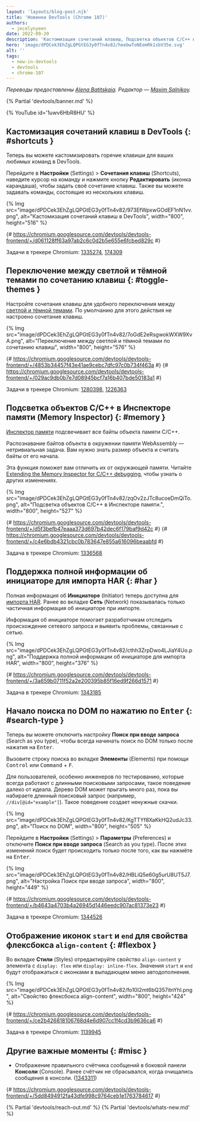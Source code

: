 ```yaml
---
layout: 'layouts/blog-post.njk'
title: 'Новинки DevTools (Chrome 107)'
authors:
  - jecelynyeen
date: 2022-09-20
description: 'Кастомизация сочетаний клавиш, Подсветка объектов C/C++ в Инспекторе памяти и другое.'
hero: 'image/dPDCek3EhZgLQPGtEG3y0fTn4v82/heebwToNEemRk1sbV35e.svg'
alt: ''
tags:
  - new-in-devtools
  - devtools
  - chrome-107
---
```


*Переводы предоставлены [Alena Batitskaia](https://twitter.com/ABatickaya). Редактор — [Maxim Salnikov](https://twitter.com/webmaxru).*

{% Partial 'devtools/banner.md' %}

{% YouTube id='1uwv6HbR8HU' %}

<!-- Translation instructions:
  + 1. Remove the "draft: true" tag above when submitting PR
  + 2. Provide translations under each of the English commented original content
  + 3. Translate the "description" tag above
  + 4. Translate all the <img> alt text
  5. Update the whats-new.md file -->

<!-- Content starts here -->

<!-- ## Customize keyboard shortcuts in DevTools {: #shortcuts } -->
## Кастомизация сочетаний клавиш в DevTools {: #shortcuts }

<!-- You can now customize keyboard shortcuts for your favorite commands in DevTools. -->
Теперь вы можете кастомизировать горячие клавиши для ваших любимых команд в DevTools.

<!-- Go to **Settings** > **Shortcuts**, hover over a command and click the **Edit** button (pen icon) to customize the keyboard shortcut. You can create chords (a.k.a multi-key press shortcuts) as well.  -->
Перейдите в **Настройки** (Settings) > **Сочетания клавиш** (Shortcuts), наведите курсор на команду и нажмите кнопку **Редактировать** (иконка карандаша), чтобы задать своё сочетание клавиш. Также вы можете задавать команды, состоящие из нескольких клавиш.

{% Img src="image/dPDCek3EhZgLQPGtEG3y0fTn4v82/973EfWpxwGOdEF1nN1vv.png", alt="Кастомизация сочетаний клавиш в DevTools", width="800", height="516" %}

{# https://chromium.googlesource.com/devtools/devtools-frontend/+/d061128ff63a97ab2c6c0d2b5e655e6fcbed829c #}

Задачи в трекере Chromium: [1335274](https://crbug.com/1335274), [174309](https://crbug.com/174309)


<!-- ## Toggle light and dark themes with keyboard shortcut {: #toggle-themes } -->
## Переключение между светлой и тёмной темами по сочетанию клавиш {: #toggle-themes }

<!-- Configure a keyboard shortcut to toggle [light and dark themes](/docs/devtools/rendering/emulate-css/#emulate-css-media-feature-prefers-color-scheme) conveniently. By default, the action doesn’t map to any keyboard shortcut. -->
Настройте сочетания клавиш для удобного переключения между [светлой и тёмной темами](/docs/devtools/rendering/emulate-css/#emulate-css-media-feature-prefers-color-scheme). По умолчанию для этого действия не настроено сочетание клавиш.

{% Img src="image/dPDCek3EhZgLQPGtEG3y0fTn4v82/7oGdE2eRsgwokWXW9XvA.png", alt="Переключение между светлой и тёмной темами по сочетанию клавиш", width="800", height="576" %}

{# https://chromium.googlesource.com/devtools/devtools-frontend/+/4853b34457f43e41ae9cebc7dfc97c0b734f463a #}
{# https://chromium.googlesource.com/devtools/devtools-frontend/+/029ac9db0b7e7d08945bcf7a16b407bde50183a1 #}

Задачи в трекере Chromium: [1280398](https://crbug.com/1280398), [1226363](https://crbug.com/1226363)


<!-- ## Highlight C/C++ objects in the Memory Inspector {: #memory } -->
## Подсветка объектов C/C++ в Инспекторе памяти (Memory Inspector) {: #memory }

<!-- The [Memory Inspector](/docs/devtools/memory-inspector/) highlights all the bytes of a C/C++ memory object. -->
[Инспектор памяти](/docs/devtools/memory-inspector/) подсвечивает все байты объекта памяти C/C++.

<!-- Recognizing an object’s bytes among the surrounding WebAssembly memory was a pain point. You have to know the object’s size and count bytes from the object’s start. -->
Распознавание байтов объекта в окружении памяти WebAssembly — нетривиальная задача. Вам нужно знать размер объекта и считать байты от его начала.

<!-- With this feature,  it helps you tell them apart from the surrounding memory. See [Extending the Memory Inspector for C/C++ debugging](/blog/memory-inspector-extended-cpp/) to learn more about the changes. -->
Эта функция поможет вам отличить их от окружающей памяти. Читайте [Extending the Memory Inspector for C/C++ debugging](/blog/memory-inspector-extended-cpp/), чтобы узнать о других изменениях.

{% Img src="image/dPDCek3EhZgLQPGtEG3y0fTn4v82/zqOv2zJTc8ucoeDmQiTo.png", alt="Подсветка объектов C/C++ в Инспекторе памяти.", width="800", height="527" %}

{# https://chromium.googlesource.com/devtools/devtools-frontend/+/d5f3befb47eaaa373d697b42dec6f179baf9d42c #}
{# https://chromium.googlesource.com/devtools/devtools-frontend/+/c4e6bdb4321cbc0b783647e855a616096beaabfd #}

Задача в трекере Chromium: [1336568](https://crbug.com/1336568)


<!-- ## Support full initiator information for HAR import {: #har } -->
## Поддержка полной информации об инициаторе для импорта HAR {: #har }

<!-- Full **Initiator** information is available now for [HAR import](/docs/devtools/network/reference/#save-as-har). Previously, the **Network** panel only shows partial initiator information during import. -->
Полная информация об **Инициаторе** (Initiator) теперь доступна для [импорта HAR](/docs/devtools/network/reference/#save-as-har). Ранее во вкладке **Сеть** (Network) показывалась только частичная информация об инициаторе при импорте.

<!-- The initiator information helps developers to trace the origin of a network request and identify network-related issues.  -->
Информация об инициаторе помогает разработчикам отследить происхождение сетевого запроса и выявить проблемы, связанные с сетью.

{% Img src="image/dPDCek3EhZgLQPGtEG3y0fTn4v82/cthh3ZrpDwo4LJiaY4Uo.png", alt="Поддержка полной информации об инициаторе для импорта HAR", width="800", height="376" %}

{# https://chromium.googlesource.com/devtools/devtools-frontend/+/3a659b0711f52a2e200395b85f16ed9f266d1571 #}

Задача в трекере Chromium: [1343185](https://crbug.com/1343185)


<!-- ## Start DOM search after pressing `Enter` {: #search-type } -->
## Начало поиска по DOM по нажатию по <kbd>Enter</kbd> {: #search-type }

<!-- You can now disable the **Search as you type** setting to always start DOM search after pressing <kbd>Enter</kbd>.  -->
Теперь вы можете отключить настройку **Поиск при вводе запроса** (Search as you type), чтобы всегда начинать поиск по DOM только после нажатия на <kbd>Enter</kbd>.

<!-- In the **Elements** panel, toggle the search bar with <kbd>Control</kbd> or <kbd>Command</kbd> + <kbd>F</kbd>. As you type a query in the search textbox, the DOM tree will jump to the first matching element and highlight it by default.  -->
Вызовите строку поиска во вкладке **Элементы** (Elements) при помощи <kbd>Control</kbd> или <kbd>Command</kbd> + <kbd>F</kbd>.

<!-- For users, especially testers who always work with lengthy search queries, this behavior is not ideal. The DOM tree might jump multiple times as you type in a lengthy search query (e.g. `//div[@id="example"]`). This behavior creates unnecessary motion. -->
Для пользователей, особенно инженеров по тестированию, которые всегда работают с длинными поисковыми запросами, такое поведение далеко от идеала. Дерево DOM может прыгать много раз, пока вы набираете длинный поисковый запрос (например, `//div[@id="example"]`). Такое поведение создает ненужные скачки.

{% Img src="image/dPDCek3EhZgLQPGtEG3y0fTn4v82/KgTTYf8XaKkHQ2udJc33.png", alt="Поиск по DOM", width="800", height="505" %}

<!-- Go to **Settings** > **Preferences**, disable **Search as you type**. With this change, the search will start only after you press <kbd>Enter</kbd>. -->
Перейдите в **Настройки** (Settings) > **Параметры** (Preferences) и отключите **Поиск при вводе запроса** (Search as you type). После этих изменений поиск будет происходить только после того, как вы нажмёте на <kbd>Enter</kbd>.

{% Img src="image/dPDCek3EhZgLQPGtEG3y0fTn4v82/HBLiQ5e60g5urU8UT5J7.png", alt="Настройка Поиск при вводе запроса", width="800", height="449" %}

{# https://chromium.googlesource.com/devtools/devtools-frontend/+/b4643a4703b4a26945d1446eedc907ac81373e23 #}

Задача в трекере Chromium: [1344526](https://crbug.com/1344526)


<!-- ## Display `start` and `end` icons for `align-content` CSS flexbox properties {: #flexbox } -->
## Отображение иконок `start` и `end` для свойства флексбокса `align-content` {: #flexbox }

<!-- In the **Styles** pane, edit the `align-content` properties in a CSS class with `display: flex` or `display: inline-flex`. The `start` and `end` show in the auto-complete dropdown with icons. -->
Во вкладке **Стили** (Styles) отредактируйте свойство `align-content` у элемента с `display: flex` или `display: inline-flex`. Значения `start` и `end` будут отображаться с иконками в выпадающем меню автодополнения.

{% Img src="image/dPDCek3EhZgLQPGtEG3y0fTn4v82/fo10I2mt6bQ357itnYhl.png", alt="Свойство флексбокса align-content", width="800", height="424" %}

{# https://chromium.googlesource.com/devtools/devtools-frontend/+/ce2b426818106768d4e6d907cc1f4cd3b9636ca6 #}

Задача в трекере Chromium: [1139945](https://crbug.com/1139945)


<!-- ## Miscellaneous highlights {: #misc } -->
## Другие важные моменты {: #misc }

<!-- - Display correct message counts in the **Console** sidebar. Previously, the counts didn't refresh when clearing console messages. ([1343311](https://crbug.com/1343311)) -->
- Отображение правильного счётчика сообщений в боковой панели **Консоли** (Console). Ранее счётчик не сбрасывался, когда очищались сообщения в консоли. ([1343311](https://crbug.com/1343311))

{# https://chromium.googlesource.com/devtools/devtools-frontend/+/5dd8494912fa43dfe998c9764ceb1e1763784617 #}


{% Partial 'devtools/reach-out.md' %}
{% Partial 'devtools/whats-new.md' %}
